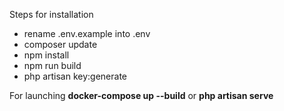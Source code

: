 Steps for installation
- rename .env.example into .env
- composer update
- npm install
- npm run build
- php artisan key:generate

For launching <b>docker-compose up --build</b> or <b>php artisan serve</b>
